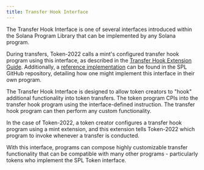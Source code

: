```yaml
---
title: Transfer Hook Interface
---
```


The Transfer Hook Interface is one of several interfaces introduced within the
Solana Program Library that can be implemented by any Solana program.

During transfers, Token-2022 calls a mint's configured transfer hook program
using this interface, as described in the
[Transfer Hook Extension Guide](../../token-2022/extensions#transfer-hook).
Additionally, a
[reference implementation](https://github.com/solana-program/transfer-hook/tree/main/program)
can be found in the SPL GitHub repository, detailing
how one might implement this interface in their own program.

The Transfer Hook Interface is designed to allow token creators to "hook"
additional functionality into token transfers. The token program CPIs into the
transfer hook program using the interface-defined instruction. The transfer
hook program can then perform any custom functionality.

In the case of Token-2022, a token creator configures a transfer hook program
using a mint extension, and this extension tells Token-2022 which program to
invoke whenever a transfer is conducted.

With this interface, programs can compose highly customizable transfer
functionality that can be compatible with many other programs - particularly
tokens who implement the SPL Token interface.

